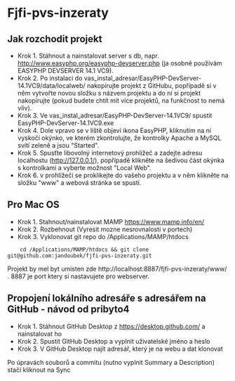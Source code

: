 # Fjfi-pvs-inzeraty

## Jak rozchodit projekt

- Krok 1. Stáhnout a nainstalovat server s db, napr. http://www.easyphp.org/easyphp-devserver.php (ja osobně používám EASYPHP DEVSERVER 14.1 VC9).
- Krok 2. Po instalaci do vas_instal_adresar/EasyPHP-DevServer-14.1VC9/data/localweb/ nakopírujte projekt z GitHubu, popřípadě si v něm vytvořte novou složku s názvem projektu a do ní si projekt nakopírujte (pokud budete chtít mít více projektů, na funkčnost to nemá vliv).
- Krok 3. Ve vas_instal_adresar/EasyPHP-DevServer-14.1VC9/ spustit EasyPHP-DevServer-14.1VC9.exe
- Krok 4. Dole vpravo se v liště objeví ikona EasyPHP, kliknutím na ní vyskočí okýnko, ve kterém zkontrolujte, že kontrolky Apache a MySQL svítí zeleně a jsou "Started".
- Krok 5. Spusťte libovolný internetový prohlížeč a zadejte adresu localhostu (http://127.0.0.1/), popřípadě klikněte na šedivou část okýnka s kontrolkami a vyberte možnost "Local Web".
- Krok 6. v prohlížeči se proklikejte do vašeho projektu a v něm klikněte na složku "www" a webová stránka se spustí.
 
## Pro Mac OS
- Krok 1. Stahnout/nainstalovat MAMP https://www.mamp.info/en/
- Krok 2. Rozbehnout (Vyresit mozne nesrovnalosti v portech)
- Krok 3. Vyklonovat git repo do /Applications/MAMP/htdocs
```
    cd /Applications/MAMP/htdocs && git clone git@github.com:jandoubek/fjfi-pvs-inzeraty.git
```

Projekt by mel byt umisten zde http://localhost:8887/fjfi-pvs-inzeraty/www/ . 8887 je port ktery si nastavujete pro webserver.

## Propojení lokálního adresáře s adresářem na GitHub - návod od pribyto4
- Krok 1. Stáhnout GitHub Desktop z https://desktop.github.com/ a nainstalovat ho
- Krok 2. Spustit GitHub Desktop a vyplnit uživatelské jméno a heslo
- Krok 3. V GitHub Desktop najít adresář, který je na webu a dat klonovat

Po úpravách souborů a commitu (nutno vyplnit Summary a Description) stačí kliknout na Sync
